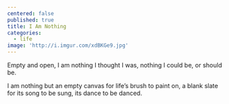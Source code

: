 ```yaml
---
centered: false
published: true
title: I Am Nothing
categories:
  - life
image: 'http://i.imgur.com/xdBKGe9.jpg'
---
```

Empty and open,
I am nothing 
I thought I was,
nothing I could be,
or should be.

I am nothing
but an empty canvas
for life’s brush
to paint on,
a blank slate
for its song
to be sung,
its dance
to be danced.

